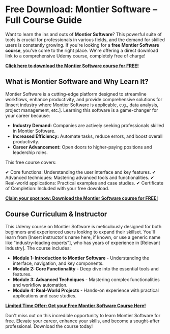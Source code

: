 # Free Download: Montier Software – Full Course Guide

Want to learn the ins and outs of **Montier Software**? This powerful suite of tools is crucial for professionals in various fields, and the demand for skilled users is constantly growing. If you're looking for a **free Montier Software course**, you've come to the right place. We're offering a direct download link to a comprehensive Udemy course, completely free of charge!

[**Click here to download the Montier Software course for FREE!**](https://udemywork.com/montier-software)

## What is Montier Software and Why Learn It?

Montier Software is a cutting-edge platform designed to streamline workflows, enhance productivity, and provide comprehensive solutions for [insert industry where Montier Software is applicable, e.g., data analysis, project management, etc.]. Learning this software is a game-changer for your career because:

*   **Industry Demand:** Companies are actively seeking professionals skilled in Montier Software.
*   **Increased Efficiency:** Automate tasks, reduce errors, and boost overall productivity.
*   **Career Advancement:** Open doors to higher-paying positions and leadership roles.

This free course covers:

✔ Core functions: Understanding the user interface and key features.
✔ Advanced techniques: Mastering advanced tools and functionalities.
✔ Real-world applications: Practical examples and case studies.
✔ Certificate of Completion: Included with your free download.

[**Claim your spot now: Download the Montier Software course for FREE!**](https://udemywork.com/montier-software)

## Course Curriculum & Instructor

This Udemy course on Montier Software is meticulously designed for both beginners and experienced users looking to expand their skillset. You'll learn from [Insert instructor's name here, if known, or use a generic name like "industry-leading experts"], who has years of experience in [Relevant Industry]. The course includes:

*   **Module 1: Introduction to Montier Software** - Understanding the interface, navigation, and key components.
*   **Module 2: Core Functionality** - Deep dive into the essential tools and features.
*   **Module 3: Advanced Techniques** - Mastering complex functionalities and workflow automation.
*   **Module 4: Real-World Projects** - Hands-on experience with practical applications and case studies.

[**Limited Time Offer: Get your Free Montier Software Course Here!**](https://udemywork.com/montier-software)

Don't miss out on this incredible opportunity to learn Montier Software for free. Elevate your career, enhance your skills, and become a sought-after professional. Download the course today!
